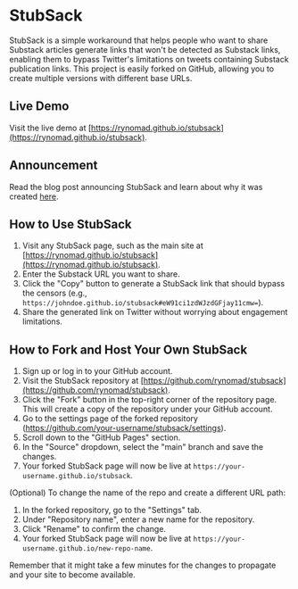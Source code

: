 # StubSack

StubSack is a simple workaround that helps people who want to share Substack articles generate links that won't be detected as Substack links, enabling them to bypass Twitter's limitations on tweets containing Substack publication links. This project is easily forked on GitHub, allowing you to create multiple versions with different base URLs.

## Live Demo

Visit the live demo at [https://rynomad.github.io/stubsack](https://rynomad.github.io/stubsack).

## Announcement

Read the blog post announcing StubSack and learn about why it was created [here](https://ryanisms.substack.com/p/introducing-stubsack).

## How to Use StubSack

1. Visit any StubSack page, such as the main site at [https://rynomad.github.io/stubsack](https://rynomad.github.io/stubsack).
2. Enter the Substack URL you want to share.
3. Click the "Copy" button to generate a StubSack link that should bypass the censors (e.g., `https://johndoe.github.io/stubsack#eW91ci1zdWJzdGFjay11cmw=`).
4. Share the generated link on Twitter without worrying about engagement limitations.

## How to Fork and Host Your Own StubSack

1. Sign up or log in to your GitHub account.
2. Visit the StubSack repository at [https://github.com/rynomad/stubsack](https://github.com/rynomad/stubsack).
3. Click the "Fork" button in the top-right corner of the repository page. This will create a copy of the repository under your GitHub account.
4. Go to the settings page of the forked repository (https://github.com/your-username/stubsack/settings).
5. Scroll down to the "GitHub Pages" section.
6. In the "Source" dropdown, select the "main" branch and save the changes.
7. Your forked StubSack page will now be live at `https://your-username.github.io/stubsack`.

(Optional) To change the name of the repo and create a different URL path:

1. In the forked repository, go to the "Settings" tab.
2. Under "Repository name", enter a new name for the repository.
3. Click "Rename" to confirm the change.
4. Your forked StubSack page will now be live at `https://your-username.github.io/new-repo-name`.

Remember that it might take a few minutes for the changes to propagate and your site to become available.
